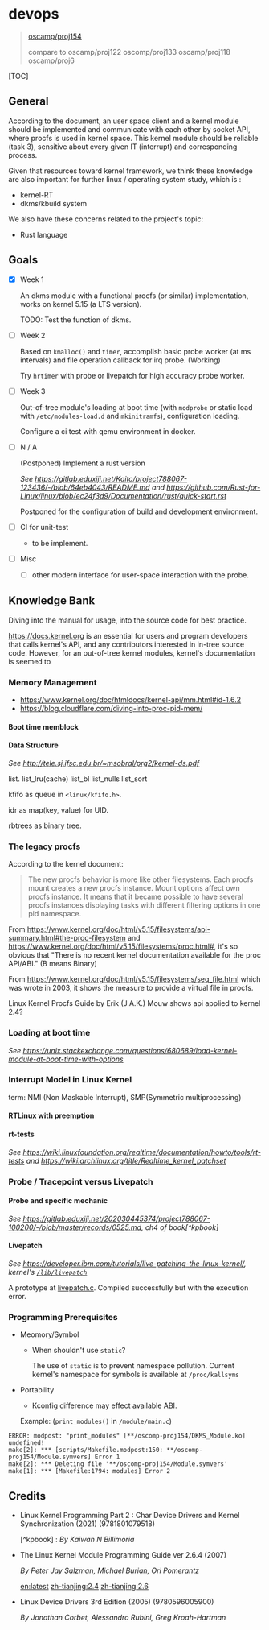 # devops

> [oscamp/proj154](https://github.com/oscomp/proj154-linux-realtime-probe-tool)
>
> compare to oscamp/proj122 oscomp/proj133 oscamp/proj118 oscamp/proj6

[TOC]

## General

According to the document, an user space client and a kernel module should be implemented and communicate with each other by socket API, where procfs is used in kernel space. This kernel module should be reliable (task 3), sensitive about every given IT (interrupt) and corresponding process.

Given that resources toward kernel framework, we think these knowledge are also important for further linux / operating system study, which is :

- kernel-RT
- dkms/kbuild system

We also have these concerns related to the project's topic:

- Rust language

## Goals

- [x] Week 1

  An dkms module with a functional procfs (or similar) implementation, works on kernel 5.15 (a LTS version).

  TODO: Test the function of dkms.

- [ ] Week 2

  Based on `kmalloc()` and `timer`, accomplish basic probe worker (at ms intervals) and file operation callback for irq probe. (Working)

  Try `hrtimer` with probe or livepatch for high accuracy probe worker.

- [ ] Week 3

  Out-of-tree module's loading at boot time (with `modprobe` or static load with `/etc/modules-load.d` and `mkinitramfs`), configuration loading.

  Configure a ci test with qemu environment in docker.

- [ ] N / A

  (Postponed) Implement a rust version

  _See <https://gitlab.eduxiji.net/Kaito/project788067-123436/-/blob/64eb4043/README.md> and <https://github.com/Rust-for-Linux/linux/blob/ec24f3d9/Documentation/rust/quick-start.rst>_

  Postponed for the configuration of build and development environment.

- [ ] CI for unit-test

  - to be implement.

- [ ] Misc

  - [ ] other modern interface for user-space interaction with the probe.

## Knowledge Bank

Diving into the manual for usage, into the source code for best practice.

<https://docs.kernel.org> is an essential for users and program developers that calls kernel's API, and any contributors interested in in-tree source code. However, for an out-of-tree kernel modules, kernel's documentation is seemed to

### Memory Management

- <https://www.kernel.org/doc/htmldocs/kernel-api/mm.html#id-1.6.2>
- <https://blog.cloudflare.com/diving-into-proc-pid-mem/>

#### Boot time memblock

#### Data Structure

_See <http://tele.sj.ifsc.edu.br/~msobral/prg2/kernel-ds.pdf>_

list. list_lru(cache) list_bl list_nulls list_sort

kfifo as queue in `<linux/kfifo.h>`.

idr as map(key, value) for UID.

rbtrees as binary tree.

### The legacy procfs

According to the kernel document:

> The new procfs behavior is more like other filesystems. Each procfs mount creates a new procfs instance. Mount options affect own procfs instance. It means that it became possible to have several procfs instances displaying tasks with different filtering options in one pid namespace.

From <https://www.kernel.org/doc/html/v5.15/filesystems/api-summary.html#the-proc-filesystem> and <https://www.kernel.org/doc/html/v5.15/filesystems/proc.html#>, it's so obvious that "There is no recent kernel documentation available for the proc API/ABI." (B means Binary)

From <https://www.kernel.org/doc/html/v5.15/filesystems/seq_file.html> which was wrote in 2003, it shows the measure to provide a virtual file in procfs.

Linux Kernel Procfs Guide by Erik (J.A.K.) Mouw shows api applied to kernel 2.4?

### Loading at boot time

_See <https://unix.stackexchange.com/questions/680689/load-kernel-module-at-boot-time-with-options>_

### Interrupt Model in Linux Kernel

term: NMI (Non Maskable Interrupt), SMP(Symmetric multiprocessing)

#### RTLinux with preemption

#### rt-tests

_See <https://wiki.linuxfoundation.org/realtime/documentation/howto/tools/rt-tests> and <https://wiki.archlinux.org/title/Realtime_kernel_patchset>_

### Probe / Tracepoint versus Livepatch

#### Probe and specific mechanic

_See <https://gitlab.eduxiji.net/202030445374/project788067-100200/-/blob/master/records/0525.md>, ch4 of book[^kpbook]_

#### Livepatch

_See <https://developer.ibm.com/tutorials/live-patching-the-linux-kernel/>, kernel's [`/lib/livepatch`](https://git.kernel.org/pub/scm/linux/kernel/git/torvalds/linux.git/tree/lib/livepatch?id=fc80c51)_

A prototype at [livepatch.c](./src/livepatch.c). Compiled successfully but with the execution error.

### Programming Prerequisites

- Meomory/Symbol

  - When shouldn't use `static`?

    The use of `static` is to prevent namespace pollution. Current kernel's namespace for symbols is available at `/proc/kallsyms`

- Portability

  - Kconfig difference may effect available ABI.

  Example: (`print_modules()` in `/module/main.c`)

```plain
ERROR: modpost: "print_modules" [**/oscomp-proj154/DKMS_Module.ko] undefined!
make[2]: *** [scripts/Makefile.modpost:150: **/oscomp-proj154/Module.symvers] Error 1
make[2]: *** Deleting file '**/oscomp-proj154/Module.symvers'
make[1]: *** [Makefile:1794: modules] Error 2
```

## Credits

- Linux Kernel Programming Part 2 : Char Device Drivers and Kernel Synchronization (2021) (9781801079518)

  [^kpbook] : _By Kaiwan N Billimoria_

- The Linux Kernel Module Programming Guide ver 2.6.4 (2007)

  _By Peter Jay Salzman, Michael Burian, Ori Pomerantz_

  [en:latest](https://tldp.org/LDP/lkmpg/2.6/html/index.html) [zh-tianjing:2.4](http://www.dirac.org/linux/writing/lkmpg/2.4/chinese/lkmpg_chs/index.html) [zh-tianjing:2.6](http://www.embeddedlinux.org.cn/linuxmod/)

- Linux Device Drivers 3rd Edition (2005) (9780596005900)

  _By Jonathan Corbet, Alessandro Rubini, Greg Kroah-Hartman_

